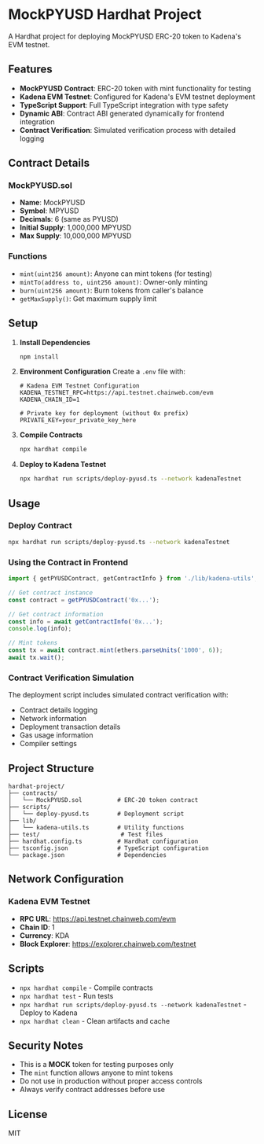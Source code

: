 # MockPYUSD Hardhat Project

A Hardhat project for deploying MockPYUSD ERC-20 token to Kadena's EVM testnet.

## Features

- **MockPYUSD Contract**: ERC-20 token with mint functionality for testing
- **Kadena EVM Testnet**: Configured for Kadena's EVM testnet deployment
- **TypeScript Support**: Full TypeScript integration with type safety
- **Dynamic ABI**: Contract ABI generated dynamically for frontend integration
- **Contract Verification**: Simulated verification process with detailed logging

## Contract Details

### MockPYUSD.sol
- **Name**: MockPYUSD
- **Symbol**: MPYUSD
- **Decimals**: 6 (same as PYUSD)
- **Initial Supply**: 1,000,000 MPYUSD
- **Max Supply**: 10,000,000 MPYUSD

### Functions
- `mint(uint256 amount)`: Anyone can mint tokens (for testing)
- `mintTo(address to, uint256 amount)`: Owner-only minting
- `burn(uint256 amount)`: Burn tokens from caller's balance
- `getMaxSupply()`: Get maximum supply limit

## Setup

1. **Install Dependencies**
   ```bash
   npm install
   ```

2. **Environment Configuration**
   Create a `.env` file with:
   ```env
   # Kadena EVM Testnet Configuration
   KADENA_TESTNET_RPC=https://api.testnet.chainweb.com/evm
   KADENA_CHAIN_ID=1
   
   # Private key for deployment (without 0x prefix)
   PRIVATE_KEY=your_private_key_here
   ```

3. **Compile Contracts**
   ```bash
   npx hardhat compile
   ```

4. **Deploy to Kadena Testnet**
   ```bash
   npx hardhat run scripts/deploy-pyusd.ts --network kadenaTestnet
   ```

## Usage

### Deploy Contract
```bash
npx hardhat run scripts/deploy-pyusd.ts --network kadenaTestnet
```

### Using the Contract in Frontend
```typescript
import { getPYUSDContract, getContractInfo } from './lib/kadena-utils';

// Get contract instance
const contract = getPYUSDContract('0x...');

// Get contract information
const info = await getContractInfo('0x...');
console.log(info);

// Mint tokens
const tx = await contract.mint(ethers.parseUnits('1000', 6));
await tx.wait();
```

### Contract Verification Simulation
The deployment script includes simulated contract verification with:
- Contract details logging
- Network information
- Deployment transaction details
- Gas usage information
- Compiler settings

## Project Structure

```
hardhat-project/
├── contracts/
│   └── MockPYUSD.sol          # ERC-20 token contract
├── scripts/
│   └── deploy-pyusd.ts        # Deployment script
├── lib/
│   └── kadena-utils.ts        # Utility functions
├── test/                       # Test files
├── hardhat.config.ts          # Hardhat configuration
├── tsconfig.json              # TypeScript configuration
└── package.json               # Dependencies
```

## Network Configuration

### Kadena EVM Testnet
- **RPC URL**: https://api.testnet.chainweb.com/evm
- **Chain ID**: 1
- **Currency**: KDA
- **Block Explorer**: https://explorer.chainweb.com/testnet

## Scripts

- `npx hardhat compile` - Compile contracts
- `npx hardhat test` - Run tests
- `npx hardhat run scripts/deploy-pyusd.ts --network kadenaTestnet` - Deploy to Kadena
- `npx hardhat clean` - Clean artifacts and cache

## Security Notes

- This is a **MOCK** token for testing purposes only
- The `mint` function allows anyone to mint tokens
- Do not use in production without proper access controls
- Always verify contract addresses before use

## License

MIT
